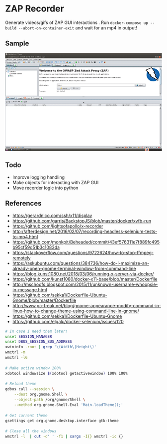 # ZAP Recorder
Generate videos/gifs of ZAP GUI interactions . Run `docker-compose up --build --abort-on-container-exit` and wait for an mp4 in output!

## Sample
![Example](output/clip.gif)


## Todo
- Improve logging handling
- Make objects for interacting with ZAP GUI
- Move recorder logic into python

## References
- https://gerardnico.com/ssh/x11/display
- https://github.com/garris/BackstopJS/blob/master/docker/xvfb-run
- https://github.com/lightsofapollo/x-recorder
- http://afterdesign.net/2016/02/07/recording-headless-selenium-tests-to-mp4.html
- https://github.com/monkpit/Beheaded/commit/43ef576311e7f889fc495b95cf59d51b3c1083da
- https://stackoverflow.com/questions/9722624/how-to-stop-ffmpeg-remotely
- https://askubuntu.com/questions/384736/how-do-i-maximize-an-already-open-gnome-terminal-window-from-command-line
- https://blog.kunst1080.net/2018/03/06/running-x-server-via-docker/
- https://github.com/kunst1080/docker-x11-base/blob/master/Dockerfile
- http://mschoofs.blogspot.com/2015/11/unknown-username-whoopsie-in-message.html
- https://github.com/sekka1/Dockerfile-Ubuntu-Gnome/blob/master/Dockerfile
- http://www.pc-freak.net/blog/gnome-appearance-modify-command-in-linux-how-to-change-theme-using-command-line-in-gnome/
- https://github.com/sekka1/Dockerfile-Ubuntu-Gnome
- https://github.com/elgalu/docker-selenium/issues/120

```sh
# In case I need them later!
unset SESSION_MANAGER
unset DBUS_SESSION_BUS_ADDRESS
xwininfo -root | grep '\(Width\|Height\)'
wmctrl -m
wmctrl -lG

# Make active window 100%
xdotool windowsize $(xdotool getactivewindow) 100% 100%

# Reload theme
gdbus call --session \
    --dest org.gnome.Shell \
    --object-path /org/gnome/Shell \
    --method org.gnome.Shell.Eval 'Main.loadTheme();'

# Get current theme
gsettings get org.gnome.desktop.interface gtk-theme

# Close all the windows
wmctrl -l  | cut -d' ' -f1 | xargs -I{} wmctrl -ic {}
```